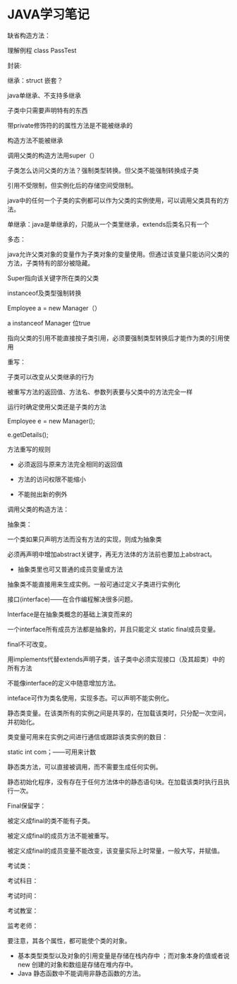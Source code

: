 # JAVA学习笔记

缺省构造方法：

理解例程 class PassTest

封装:

继承：struct 嵌套？

java单继承、不支持多继承

子类中只需要声明特有的东西

带private修饰符的的属性方法是不能被继承的

构造方法不能被继承

调用父类的构造方法用super（）

子类怎么访问父类的方法？强制类型转换。但父类不能强制转换成子类

引用不受限制，但实例化后的存储空间受限制。

java中的任何一个子类的实例都可以作为父类的实例使用，可以调用父类具有的方法。

单继承：java是单继承的，只能从一个类里继承，extends后类名只有一个

多态：

java允许父类对象的变量作为子类对象的变量使用。但通过该变量只能访问父类的方法，子类特有的部分被隐藏。

Super指向该关键字所在类的父类



instanceof及类型强制转换

Employee a  = new Manager（）

a instanceof Manager 位true

指向父类的引用不能直接按子类引用，必须要强制类型转换后才能作为类的引用使用

重写：

子类可以改变从父类继承的行为

被重写方法的返回值、方法名、参数列表要与父类中的方法完全一样

运行时确定使用父类还是子类的方法

Employee e = new Manager();

e.getDetails();

方法重写的规则

- 必须返回与原来方法完全相同的返回值

- 方法的访问权限不能缩小

- 不能抛出新的例外

调用父类的构造方法：



抽象类：

一个类如果只声明方法而没有方法的实现，则成为抽象类

必须再声明中增加abstract关键字，再无方法体的方法前也要加上abstract。

- 抽象类里也可又普通的成员变量或方法

抽象类不能直接用来生成实例。一般可通过定义子类进行实例化



接口(interface)——在合作编程解决很多问题。

Interface是在抽象类概念的基础上演变而来的

一个interface所有成员方法都是抽象的，并且只能定义 static final成员变量。

final不可改变。

用implements代替extends声明子类，该子类中必须实现接口（及其超类）中的所有方法

不能像interface的定义中随意增加方法。

inteface可作为类名使用，实现多态。可以声明不能实例化。

静态类变量。在该类所有的实例之间是共享的，在加载该类时，只分配一次空间，并初始化。

类变量可用来在实例之间进行通信或跟踪该类实例的数目：

static int com；——可用来计数

静态类方法，可以直接被调用，而不需要生成任何实例。

静态初始化程序，没有存在于任何方法体中的静态语句块。在加载该类时执行且执行一次。

Final保留字：

被定义成final的类不能有子类。

被定义成final的成员方法不能被重写。

被定义成final的成员变量不能改变，该变量实际上时常量，一般大写，并赋值。



考试类：

考试科目：

考试时间：

考试教室：

监考老师：

要注意，其各个属性，都可能使个类的对象。



- 基本类型类型以及对象的引用变量是存储在栈内存中 ；而对象本身的值或者说 new 创建的对象和数组是存储在堆内存中。
-  Java 静态函数中不能调用非静态函数的方法。
